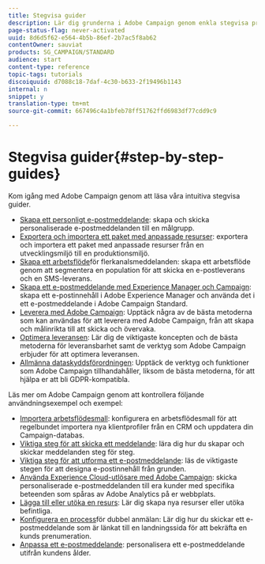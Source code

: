 ```yaml
---
title: Stegvisa guider
description: Lär dig grunderna i Adobe Campaign genom enkla stegvisa procedurer och upplev kraften i lösningen.
page-status-flag: never-activated
uuid: 8d6d5f62-e564-4b5b-86ef-2b7ac5f8ab62
contentOwner: sauviat
products: SG_CAMPAIGN/STANDARD
audience: start
content-type: reference
topic-tags: tutorials
discoiquuid: d7088c18-7daf-4c30-b633-2f19496b1143
internal: n
snippet: y
translation-type: tm+mt
source-git-commit: 667496c4a1bfeb78ff51762ffd6983df77cdd9c9

---
```



# Stegvisa guider{#step-by-step-guides}

Kom igång med Adobe Campaign genom att läsa våra intuitiva stegvisa guider.

* [Skapa ett personligt e-postmeddelande](https://helpx.adobe.com/campaign/kb/acs-get-started-with-emails.html): skapa och skicka personaliserade e-postmeddelanden till en målgrupp.
* [Exportera och importera ett paket med anpassade resurser](https://docs.campaign.adobe.com/doc/standard/getting_started/en/ACS_ImportExport.html): exportera och importera ett paket med anpassade resurser från en utvecklingsmiljö till en produktionsmiljö.
* [Skapa ett arbetsflöde](../../automating/using/workflow-cross-channel-delivery.md)för flerkanalsmeddelanden: skapa ett arbetsflöde genom att segmentera en population för att skicka en e-postleverans och en SMS-leverans.
* [Skapa ett e-postmeddelande med Experience Manager och Campaign](https://docs.campaign.adobe.com/doc/standard/getting_started/en/ACS_AEM.html): skapa ett e-postinnehåll i Adobe Experience Manager och använda det i ett e-postmeddelande i Adobe Campaign Standard.
* [Leverera med Adobe Campaign](https://helpx.adobe.com/campaign/kb/delivery-best-practices.html): Upptäck några av de bästa metoderna som kan användas för att leverera med Adobe Campaign, från att skapa och målinrikta till att skicka och övervaka.
* [Optimera leveransen](../../sending/using/about-deliverability.md): Lär dig de viktigaste koncepten och de bästa metoderna för leveransbarhet samt de verktyg som Adobe Campaign erbjuder för att optimera leveransen.
* [Allmänna dataskyddsförordningen](https://docs.campaign.adobe.com/doc/standard/getting_started/en/ACS_GDPR.html): Upptäck de verktyg och funktioner som Adobe Campaign tillhandahåller, liksom de bästa metoderna, för att hjälpa er att bli GDPR-kompatibla.

Läs mer om Adobe Campaign genom att kontrollera följande användningsexempel och exempel:

* [Importera arbetsflödesmall](../../automating/using/importing-data.md#example--import-workflow-template): konfigurera en arbetsflödesmall för att regelbundet importera nya klientprofiler från en CRM och uppdatera din Campaign-databas.
* [Viktiga steg för att skicka ett meddelande](../../channels/using/key-steps-to-send-a-message.md): lära dig hur du skapar och skickar meddelanden steg för steg.
* [Viktiga steg för att utforma ett e-postmeddelande](../../designing/using/designing-from-scratch.md#designing-an-email-content-from-scratch): läs de viktigaste stegen för att designa e-postinnehåll från grunden.
* [Använda Experience Cloud-utlösare med Adobe Campaign](../../integrating/using/abandonment-triggers-use-cases.md): skicka personaliserade e-postmeddelanden till era kunder med specifika beteenden som spåras av Adobe Analytics på er webbplats.
* [Lägga till eller utöka en resurs](../../developing/using/key-steps-to-add-a-resource.md): Lär dig skapa nya resurser eller utöka befintliga.
* [Konfigurera en process](../../channels/using/setting-up-a-double-opt-in-process.md)för dubbel anmälan: Lär dig hur du skickar ett e-postmeddelande som är länkat till en landningssida för att bekräfta en kunds prenumeration.
* [Anpassa ett e-postmeddelande](../../designing/using/personalization.md#example-email-personalization): personalisera ett e-postmeddelande utifrån kundens ålder.
